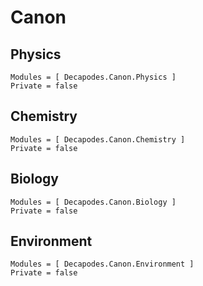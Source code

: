 # Canon

## Physics

```@autodocs
Modules = [ Decapodes.Canon.Physics ]
Private = false
```

## Chemistry

```@autodocs
Modules = [ Decapodes.Canon.Chemistry ]
Private = false
```

## Biology

```@autodocs
Modules = [ Decapodes.Canon.Biology ]
Private = false
```

## Environment

```@autodocs
Modules = [ Decapodes.Canon.Environment ]
Private = false
```
